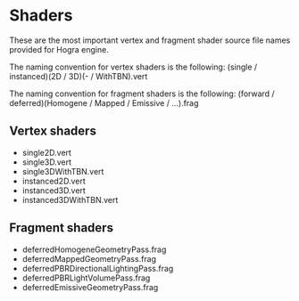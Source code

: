 
# Shaders

These are the most important vertex and fragment shader source file names provided for Hogra engine.

The naming convention for vertex shaders is the following:
(single / instanced)(2D / 3D)(- / WithTBN).vert

The naming convention for fragment shaders is the following:
(forward / deferred)(Homogene / Mapped / Emissive / ...).frag


## Vertex shaders

- single2D.vert
- single3D.vert
- single3DWithTBN.vert
- instanced2D.vert
- instanced3D.vert
- instanced3DWithTBN.vert


## Fragment shaders

- deferredHomogeneGeometryPass.frag
- deferredMappedGeometryPass.frag
- deferredPBRDirectionalLightingPass.frag
- deferredPBRLightVolumePass.frag
- deferredEmissiveGeometryPass.frag
